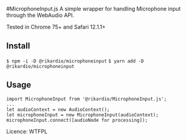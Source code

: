 #MicrophoneInput.js
A simple wrapper for handling Microphone input through the WebAudio API.

Tested in Chrome 75+ and Safari 12.1.1+

## Install
`$ npm -i -D @rikardio/microphoneinput`
`$ yarn add -D @rikardio/microphoneinput`

## Usage
```
import MicrophoneInput from '@rikardio/MicrophoneInput.js';
...
let audioContext = new AudioContext();
let microphoneInput = new MicrophoneInput(audioContext);
microphoneInput.connect([audioNode for processing]);
```
Licence: WTFPL
